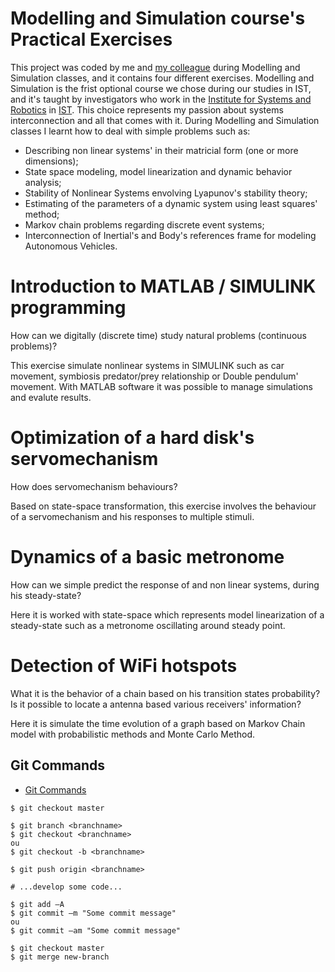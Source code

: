 # Modelling and Simulation course's Practical Exercises

This project was coded by me and [my colleague](https://github.com/gambas) during Modelling and Simulation classes, and it contains four different exercises.
Modelling and Simulation is the frist optional course we chose during our studies in IST, and it's taught by investigators who work in the [Institute for Systems and Robotics](https://welcome.isr.tecnico.ulisboa.pt) in [IST](https://tecnico.ulisboa.pt/pt/). This choice represents my passion about systems interconnection and all that comes with it.
During Modelling and Simulation classes I learnt how to deal with simple problems such as:
- Describing non linear systems' in their matricial form (one or more dimensions);
- State space modeling, model linearization and dynamic behavior analysis;
- Stability of Nonlinear Systems envolving Lyapunov's stability theory;
- Estimating of the parameters of a dynamic system using least squares' method;
- Markov chain problems regarding discrete event systems;
- Interconnection of Inertial's and Body's references frame for modeling Autonomous Vehicles.

# Introduction to MATLAB / SIMULINK programming
How can we digitally (discrete time) study natural problems (continuous problems)?

This exercise simulate nonlinear systems in SIMULINK such as car movement, symbiosis predator/prey relationship or Double pendulum' movement. With MATLAB software it was possible to manage simulations and evalute results.

# Optimization of a hard disk's servomechanism
How does servomechanism behaviours?

Based on state-space transformation, this exercise involves the behaviour of a servomechanism and his responses to multiple stimuli.

# Dynamics of a basic metronome

How can we simple predict the response of and non linear systems, during his steady-state?

Here it is worked with state-space which represents model linearization of a steady-state such as a metronome oscillating around steady point.

# Detection of WiFi hotspots
What it is the behavior of a chain based on his transition states probability?
Is it possible to locate a antenna based various receivers' information?

Here it is simulate the time evolution of a graph based on Markov Chain model with probabilistic methods and Monte Carlo Method.



## Git Commands
- [Git Commands](https://confluence.atlassian.com/bitbucketserver/basic-git-commands-776639767.html)
```
$ git checkout master

$ git branch <branchname>
$ git checkout <branchname>
ou
$ git checkout -b <branchname>

$ git push origin <branchname>

# ...develop some code...

$ git add –A
$ git commit –m "Some commit message"
ou
$ git commit –am "Some commit message"

$ git checkout master
$ git merge new-branch
```
